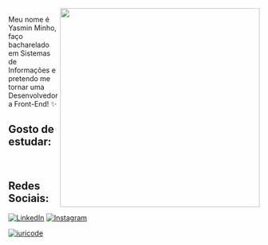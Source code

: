 <img src="https://i.pinimg.com/originals/06/f0/9d/06f09d7996384fe9437b85e88c0eda2c.gif" alt="" min-width="400px" max-width="400px" width="400px" align="right">

<p align="left"> 
  Meu nome é Yasmin Minho, faço bacharelado em Sistemas de Informações e pretendo me tornar uma Desenvolvedora Front-End! ✨
</p>

## Gosto de estudar:

<p align="left">
  <img src="https://img.shields.io/badge/HTML5-E34F26?style=for-the-badge&logo=html5&logoColor=white" alt=""/>
  <img src="https://img.shields.io/badge/CSS3-1572B6?style=for-the-badge&logo=css3&logoColor=white" alt=""/>
  <img src="https://img.shields.io/badge/TypeScript-007ACC?style=for-the-badge&logo=typescript&logoColor=white" alt=""/>
  <img src="https://img.shields.io/badge/JavaScript-323330?style=for-the-badge&logo=javascript&logoColor=F7DF1E" alt=""/>
</p>

## Redes Sociais:
<p align="left">

  <a href="#" title="LinkedIn">
  <img src="https://img.shields.io/badge/-Linkedin-0e76a8?style=flat-square&logo=Linkedin&logoColor=white&link=https://www.linkedin.com/in/yasmin-minho-147a81203/" alt="LinkedIn"/></a>

  <a href="#" title="Instagram">
  <img src="https://img.shields.io/badge/-Instagram-DF0174?style=flat-square&labelColor=DF0174&logo=instagram&logoColor=white&link="https://www.instagram.com/yasminminho/" alt="Instagram"/></a>
</p>

[![iuricode](https://github-readme-stats.vercel.app/api/top-langs/?username=iuricode&layout=compact)](https://github.com/anuraghazra/github-readme-stats)
